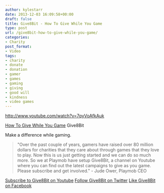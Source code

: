 ```yaml
---
author: kylestarr
date: 2013-12-03 16:09:58+00:00
draft: false
title: Give8Bit - How To Give While You Game
type: post
url: /give8bit-how-to-give-while-you-game/
categories:
- Charity
post_format:
- Video
tags:
- charity
- donate
- donation
- gamer
- games
- gaming
- giving
- good will
- kindness
- video games
---
```


http://www.youtube.com/watch?v=7qyVoAfkAuk

[How To Give While You Game](http://www.youtube.com/watch?v=7qyVoAfkAuk)
Give8Bit

Make a difference while gaming.


<blockquote>"Over the past couple of years, gamers have raised over 80 million dollars for charities that they care about through games that they love to play. Now this is us just getting started and we can do so much more. So we at Playmob have setup Give8Bit, a channel on Youtube where you can find out the latest campaigns to give as you game. Please subscribe and get involved."
- Jude Ower, Playmob CEO</blockquote>


[Subscribe to Give8Bit on Youtube](http://www.youtube.com/Give8Bit)
[Follow Give8Bit on Twitter](https://twitter.com/Give8Bit)
[Like Give8Bit on Facebook](https://www.facebook.com/Give8Bit)
